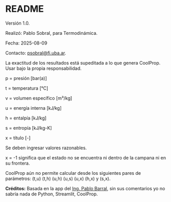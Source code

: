 # README

Versión 1.0.

Realizó: Pablo Sobral, para Termodinámica. 

Fecha: 2025-08-09

Contacto: psobral@fi.uba.ar.

La exactitud de los resultados está supeditada a lo que genera CoolProp. Usar bajo la propia responsabilidad.

p = presión [bar(a)]

t = temperatura [°C]

v = volumen específico [m³/kg]

u = energía interna [kJ/kg]

h = entalpía [kJ/kg]

s = entropía [kJ/kg-K]

x = título [-]

Se deben ingresar valores razonables.

x = -1 significa que el estado no se encuentra ni dentro de la campana ni en su frontera.

CoolProp aún no permite calcular desde los siguientes pares de parámetros: (t,u) (t,h) (u,h) (u,s) (u,x) (h,x) y (s,x).

**Créditos:** Basada en la app del [Ing. Pablo Barral](mailto:pbarral@fi.uba.ar), sin sus comentarios yo no sabría nada de Python, Streamlit, CoolProp.
